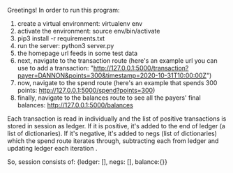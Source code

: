 Greetings!
In order to run this program:
1. create a virtual environment: virtualenv env
2. activate the environment: source env/bin/activate
3. pip3 install -r requirements.txt
4. run the server: python3 server.py
5. the homepage url feeds in some test data
6. next, navigate to the transaction route (here's an example url you can use to add a transaction: "http://127.0.0.1:5000/transaction?payer=DANNON&points=300&timestamp=2020-10-31T10:00:00Z")
7. now, navigate to the spend route (here's an example that spends 300 points: http://127.0.0.1:5000/spend?points=300)
8. finally, navigate to the balances route to see all the payers' final balances: http://127.0.0.1:5000/balances
  

Each transaction is read in individually and the list of positive transactions is stored in session as ledger.
If it is positive, it's added to the end of ledger (a list of dictionaries).
If it's negative, it's added to negs (list of dictionaries) which the spend route iterates through, 
subtracting each from ledger and updating ledger each iteration .

So, session consists of: {ledger: [], negs: [], balance:{}}

